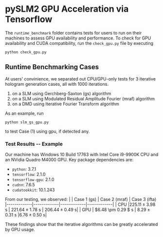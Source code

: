 pySLM2 GPU Acceleration via Tensorflow
======================================
The `runtime_benchmark` folder contains tests for users to run on their machines to assess GPU availability and performance. To check for GPU availability and CUDA compatibility, run the `check_gpu.py` file by executing
```
python check_gpu.py
```

Runtime Benchmarking Cases
--------------------------
At users' convinience, we separated out CPU/GPU-only tests for 3 iterative hologram generation cases, all with 1000 iterations.
1) on a SLM using Gerchberg-Saxton (gs) algorithm 
2) on a SLM using Modulated Residual Amplitude Fourier (mraf) algorithm 
3) on a DMD using Iterative Fourier Transform algorithm

As an example, run
```
python slm_gs_gpu.py
```
to test Case (1) using gpu, if detected any.

### Test Results -- Example
Our machine has Windows 10 Build 17763 with Intel Core i9-9900K CPU and an NVidia Quadro M4000 GPU. Key package dependencies are:
- `python`: 3.7.1
- `tensorflow`: 2.1.0
- `tensorflow-gpu`: 2.1.0
- `cudnn`: 7.6.5
- `cudatookkit`: 10.1.243

From our testing, we observed:
|  | Case 1 (gs)   | Case 2 (mraf)  | Case 3 (ifta)
|-------------|-------------|-------------|-------------|
| CPU |$225.11 \pm 3.98$ s | $221.64 \pm 1.78$ s  | $206.44 \pm 0.49$ s|
| GPU  | $6.48 \pm 0.29 $ s | $8.29 \pm 0.31$ s |$6.76 \pm 0.50$ s|

These findings show that the iterative algorithms can be greatly accelerated by GPU usage.
